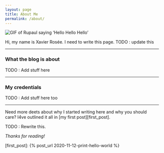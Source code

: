 ```yaml
---
layout: page
title: About Me
permalink: /about/
---
```


![GIF of Rupaul saying ‘Hello Hello Hello’][rupaul]

Hi, my name is Xavier Rosée. I need to write this page.
TODO : update this

---

### What the blog is about

TODO : Add stuff here

---

### My credentials

TODO : Add stuff here too

---

Need more deets about why I started writing here and why you should care? I4ve outlined it all in [my first post][first_post].

TODO : Rewrite this.

_Thanks for reading!_


[rupaul]: https://media.giphy.com/media/3oEjI99ZdyZRE9Dw5O/giphy.gif
[first_post]: {% post_url 2020-11-12-print-hello-world %}